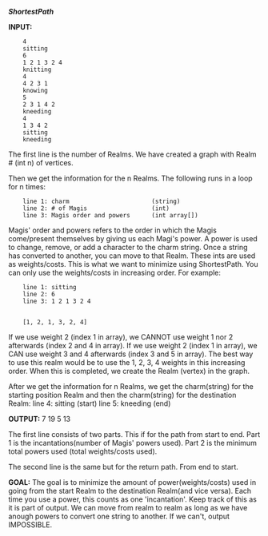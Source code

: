 _**ShortestPath**_

**INPUT:**


        4
        sitting
        6
        1 2 1 3 2 4
        knitting
        4
        4 2 3 1
        knowing
        5
        2 3 1 4 2
        kneeding
        4
        1 3 4 2
        sitting
        kneeding


 
The first line is the number of Realms.
We have created a graph with Realm # (int n) of vertices.

Then we get the information for the n Realms. The following runs in a loop for n times:

		line 1: charm                       (string)
		line 2: # of Magis                  (int)
		line 3: Magis order and powers      (int array[])

  
Magis' order and powers refers to the order in which the Magis come/present themselves by giving us each Magi's power.
A power is used to change, remove, or add a character to the charm string.
Once a string has converted to another, you can move to that Realm.
These ints are used as weights/costs. This is what we want to minimize using ShortestPath.
You can only use the weights/costs in increasing order.
For example:
	
  		line 1: sitting
  		line 2: 6
  		line 3: 1 2 1 3 2 4
  
  
  		[1, 2, 1, 3, 2, 4]
  If we use weight 2 (index 1 in array), we CANNOT use weight 1 nor 2 afterwards (index 2 and 4 in array).
  If we use weight 2 (index 1 in array), we CAN use weight 3 and 4 afterwards (index 3 and 5 in array).
  The best way to use this realm would be to use the 1, 2, 3, 4 weights in this increasing order.
When this is completed, we create the Realm (vertex) in the graph.

After we get the information for n Realms, we get the charm(string) for the starting position Realm
and then the charm(string) for the destination Realm:
  line 4: sitting                   (start)
  line 5: kneeding                  (end)


**OUTPUT:**
7 19
5 13

The first line consists of two parts. This if for the path from start to end.
Part 1 is the incantations(number of Magis' powers used).
Part 2 is the minimum total powers used (total weights/costs used).

The second line is the same but for the return path. From end to start.


**GOAL:**
The goal is to minimize the amount of power(weights/costs) used in going from the start Realm to the destination Realm(and vice versa).
Each time you use a power, this counts as one 'incantation'. Keep track of this as it is part of output.
We can move from realm to realm as long as we have anough powers to convert one string to another. If we can't, output IMPOSSIBLE.
